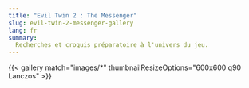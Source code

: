 ```yaml
---
title: "Evil Twin 2 : The Messenger"
slug: evil-twin-2-messenger-gallery
lang: fr
summary:
  Recherches et croquis préparatoire à l'univers du jeu.
---
```

{{< gallery match="images/*" thumbnailResizeOptions="600x600 q90 Lanczos" >}}